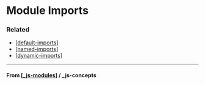 # Module Imports

### Related

- [[default-imports]]
- [[named-imports]]
- [[dynamic-imports]]

---

#### **From** [[_js-modules]] / \_js-concepts

[//begin]: # "Autogenerated link references for markdown compatibility"
[default-imports]: default-imports "Default Imports"
[named-imports]: named-imports "Named Imports"
[dynamic-imports]: dynamic-imports "Dynamic Imports"
[_js-modules]: ../_js-modules "JS Modules"
[//end]: # "Autogenerated link references"
